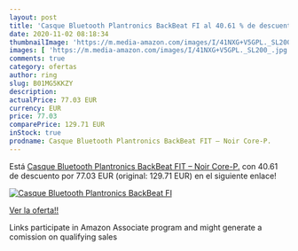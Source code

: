 ```yaml
---
layout: post
title: 'Casque Bluetooth Plantronics BackBeat FI al 40.61 % de descuento'
date: 2020-11-02 08:18:34
thumbnailImage: 'https://m.media-amazon.com/images/I/41NXG+V5GPL._SL200_.jpg'
images: [ 'https://m.media-amazon.com/images/I/41NXG+V5GPL._SL200_.jpg' ]
comments: true
category: ofertas
author: ring
slug: B01MG5KKZY
description:
actualPrice: 77.03 EUR
currency: EUR
price: 77.03
comparePrice: 129.71 EUR
inStock: true
prodname: Casque Bluetooth Plantronics BackBeat FIT – Noir Core-P.
---
```


Está [Casque Bluetooth Plantronics BackBeat FIT – Noir Core-P.](https://www.amazon.fr/dp/B01MG5KKZY/?tag=tolees0d-21) con 40.61 de descuento por 77.03 EUR (original: 129.71 EUR) en el siguiente enlace!

[![Casque Bluetooth Plantronics BackBeat FI](https://m.media-amazon.com/images/I/41NXG+V5GPL._SL200_.jpg)](https://www.amazon.fr/dp/B01MG5KKZY/?tag=tolees0d-21)

[Ver la oferta!!](https://www.amazon.fr/dp/B01MG5KKZY/?tag=tolees0d-21)

Links participate in Amazon Associate program and might generate a comission on qualifying sales


